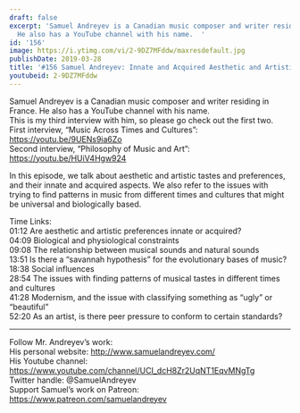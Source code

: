 ```yaml
---
draft: false
excerpt: 'Samuel Andreyev is a Canadian music composer and writer residing in France.
  He also has a YouTube channel with his name.  '
id: '156'
image: https://i.ytimg.com/vi/2-9DZ7MFddw/maxresdefault.jpg
publishDate: 2019-03-28
title: '#156 Samuel Andreyev: Innate and Acquired Aesthetic and Artistic Tastes'
youtubeid: 2-9DZ7MFddw
---
```

<div class="timelinks">

Samuel Andreyev is a Canadian music composer and writer residing in France. He also has a YouTube channel with his name.  
This is my third interview with him, so please go check out the first two.  
First interview, “Music Across Times and Cultures”: https://youtu.be/9UENs9ia6Zo  
Second interview, “Philosophy of Music and Art”: https://youtu.be/HUiV4Hgw924

In this episode, we talk about aesthetic and artistic tastes and preferences, and their innate and acquired aspects. We also refer to the issues with trying to find patterns in music from different times and cultures that might be universal and biologically based. 

Time Links:  
<time>01:12</time> Are aesthetic and artistic preferences innate or acquired?  
<time>04:09</time> Biological and physiological constraints                           
<time>09:08</time> The relationship between musical sounds and natural sounds        
<time>13:51</time> Is there a “savannah hypothesis” for the evolutionary bases of music?                
<time>18:38</time> Social influences              
<time>28:54</time> The issues with finding patterns of musical tastes in different times and cultures                   
<time>41:28</time> Modernism, and the issue with classifying something as “ugly” or “beautiful”               
<time>52:20</time> As an artist, is there peer pressure to conform to certain standards?  

---

Follow Mr. Andreyev’s work:  
His personal website: http://www.samuelandreyev.com/  
His Youtube channel: https://www.youtube.com/channel/UCI_dcH8Zr2UqNT1EqvMNgTg  
Twitter handle: @SamuelAndreyev  
Support Samuel’s work on Patreon: https://www.patreon.com/samuelandreyev
</div>

